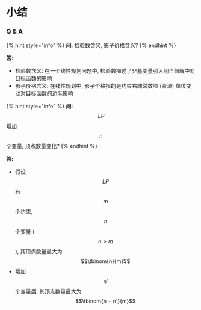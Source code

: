 # 小结

### Q & A

{% hint style="info" %}
**问:** 检验数含义, 影子价格含义?
{% endhint %}

**答:**

* 检验数含义: 在一个线性规划问题中, 检验数描述了非基变量引入到当前解中对目标函数的影响
* 影子价格含义: 在线性规划中, 影子价格指的是约束右端常数项 (资源) 单位变动对目标函数的边际影响

{% hint style="info" %}
**问:**  $$LP$$ 增加 $$n$$ 个变量, 顶点数量变化?
{% endhint %}

**答:**

* 假设 $$LP$$ 有 $$m$$ 个约束, $$n$$ 个变量 ($$n > m$$), 其顶点数量最大为 $$\tbinom{n}{m}$$
* 增加 $$n'$$ 个变量后, 其顶点数量最大为 $$\tbinom{n + n'}{m}$$
